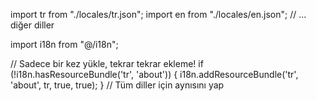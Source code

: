 import tr from "./locales/tr.json";
import en from "./locales/en.json";
// ... diğer diller

import i18n from "@/i18n";

// Sadece bir kez yükle, tekrar tekrar ekleme!
if (!i18n.hasResourceBundle('tr', 'about')) {
  i18n.addResourceBundle('tr', 'about', tr, true, true);
}
// Tüm diller için aynısını yap
